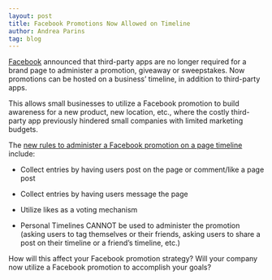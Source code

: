 ```yaml
---
layout: post
title: Facebook Promotions Now Allowed on Timeline
author: Andrea Parins
tag: blog
---
```


[Facebook](https://www.facebook.com/business/news/page-promotions-terms) announced that third-party apps are no longer required for a brand page to administer a promotion, giveaway or sweepstakes. Now promotions can be hosted on a business’ timeline, in addition to third-party apps.

This allows small businesses to utilize a Facebook promotion to build awareness for a new product, new location, etc., where the costly third-party app previously hindered small companies with limited marketing budgets.

The [new rules to administer a Facebook promotion on a page timeline](https://www.facebook.com/page_guidelines.php) include:

- Collect entries by having users post on the page or comment/like a page post

- Collect entries by having users message the page

- Utilize likes as a voting mechanism

- Personal Timelines CANNOT be used to administer the promotion (asking users to tag themselves or their friends, asking users to share a post on their timeline or a friend’s timeline, etc.)

How will this affect your Facebook promotion strategy? Will your company now utilize a Facebook promotion to accomplish your goals?
